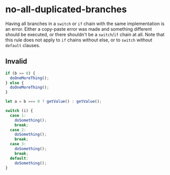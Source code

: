 # no-all-duplicated-branches

Having all branches in a `switch` or `if` chain with the same implementation is an error.
Either a copy-paste error was made and something different should be executed,
or there shouldn't be a `switch`/`if` chain at all. Note that this rule does not apply to
`if` chains without else, or to `switch` without `default` clauses.

## Invalid

<!-- eslint-skip -->
```js invalid
if (b == 0) {
  doOneMoreThing();
} else {
  doOneMoreThing();
}

let a = b === 0 ? getValue() : getValue();

switch (i) {
  case 1:
    doSomething();
    break;
  case 2:
    doSomething();
    break;
  case 3:
    doSomething();
    break;
  default:
    doSomething();
}
```
